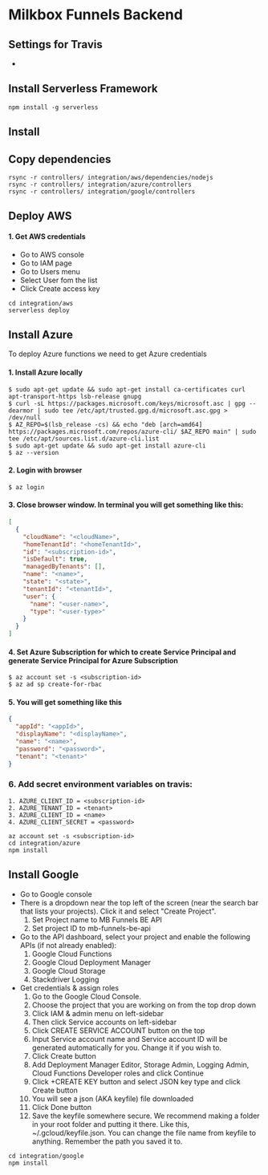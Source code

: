 # Milkbox Funnels Backend

## Settings for Travis

- 

## Install Serverless Framework
```
npm install -g serverless
```

## Install 

## Copy dependencies
```
rsync -r controllers/ integration/aws/dependencies/nodejs
rsync -r controllers/ integration/azure/controllers
rsync -r controllers/ integration/google/controllers
```

## Deploy AWS
#### 1. Get AWS credentials
- Go to AWS console
- Go to IAM page
- Go to Users menu
- Select User fom the list
- Click Create access key

```
cd integration/aws
serverless deploy
```

## Install Azure
To deploy Azure functions we need to get Azure credentials

#### 1. Install Azure locally
```
$ sudo apt-get update && sudo apt-get install ca-certificates curl apt-transport-https lsb-release gnupg
$ curl -sL https://packages.microsoft.com/keys/microsoft.asc | gpg --dearmor | sudo tee /etc/apt/trusted.gpg.d/microsoft.asc.gpg > /dev/null
$ AZ_REPO=$(lsb_release -cs) && echo "deb [arch=amd64] https://packages.microsoft.com/repos/azure-cli/ $AZ_REPO main" | sudo tee /etc/apt/sources.list.d/azure-cli.list
$ sudo apt-get update && sudo apt-get install azure-cli
$ az --version
```
#### 2. Login with browser
```
$ az login
```
#### 3. Close browser window. In terminal you will get something like this:
```json
[
  {
    "cloudName": "<cloudName>",
    "homeTenantId": "<homeTenantId>",
    "id": "<subscription-id>",
    "isDefault": true,
    "managedByTenants": [],
    "name": "<name>",
    "state": "<state>",
    "tenantId": "<tenantId>",
    "user": {
      "name": "<user-name>",
      "type": "<user-type>"
    }
  }
]
```
#### 4. Set Azure Subscription for which to create Service Principal and generate Service Principal for Azure Subscription
```
$ az account set -s <subscription-id>
$ az ad sp create-for-rbac
```
#### 5. You will get something like this
```json
{
  "appId": "<appId>",
  "displayName": "<displayName>",
  "name": "<name>",
  "password": "<password>",
  "tenant": "<tenant>"
}
```
### 6. Add secret environment variables on travis:
    1. AZURE_CLIENT_ID = <subscription-id>
    2. AZURE_TENANT_ID = <tenant>
    3. AZURE_CLIENT_ID = <name>
    4. AZURE_CLIENT_SECRET = <password>

```
az account set -s <subscription-id>
cd integration/azure
npm install
```

## Install Google
- Go to Google console
- There is a dropdown near the top left of the screen (near the search bar that lists your projects). Click it and select "Create Project".
    1. Set Project name to MB Funnels BE API
    2. Set project ID to mb-funnels-be-api
- Go to the API dashboard, select your project and enable the following APIs (if not already enabled):
    1. Google Cloud Functions
    2. Google Cloud Deployment Manager
    3. Google Cloud Storage
    4. Stackdriver Logging
- Get credentials & assign roles
    1. Go to the Google Cloud Console.
    2. Choose the project that you are working on from the top drop down
    3. Click IAM & admin menu on left-sidebar
    4. Then click Service accounts on left-sidebar
    5. Click CREATE SERVICE ACCOUNT button on the top
    6. Input Service account name and Service account ID will be generated automatically for you. Change it if you wish to.
    7. Click Create button
    8. Add Deployment Manager Editor, Storage Admin, Logging Admin, Cloud Functions Developer roles and click Continue
    9. Click +CREATE KEY button and select JSON key type and click Create button
    10. You will see a json (AKA keyfile) file downloaded
    11. Click Done button
    12. Save the keyfile somewhere secure. We recommend making a folder in your root folder and putting it there. Like this, ~/.gcloud/keyfile.json. You can change the file name from keyfile to anything. Remember the path you saved it to.
```
cd integration/google
npm install
```